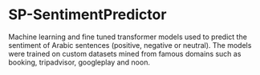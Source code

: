 # SP-SentimentPredictor
Machine learning and fine tuned transformer models used to predict the sentiment of Arabic sentences (positive, negative or neutral). The models were trained on custom datasets mined from famous domains such as booking, tripadvisor, googleplay and noon.
